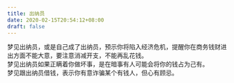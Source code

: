 ```yaml
---
title: 出纳员
date: 2020-02-15T20:54:12+08:00
draft: false
---
```


梦见出纳员，或是自己成了出纳员，预示你将陷入经济危机，提醒你在商务钱财进出方面不能大意，要注意消减开支，不能再乱花钱。<br>
梦见出纳员如果正瞒着你做坏事，是在暗事有人可能会将你的钱占为己有。<br>
梦见跟出纳员借钱，表示你有意诈骗某个有钱人，但心有顾忌。<br>
